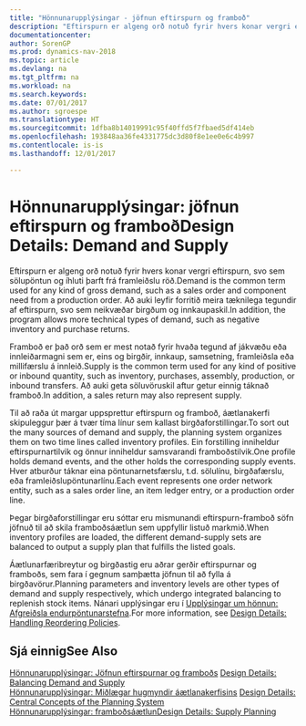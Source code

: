 ```yaml
---
title: "Hönnunarupplýsingar - jöfnun eftirspurn og framboð"
description: "Eftirspurn er algeng orð notuð fyrir hvers konar vergri eftirspurn, svo sem sölupöntun og íhluti þarft frá framleiðslu röð. Að auki leyfir forritið meira tæknilega tegundir af eftirspurn, svo sem neikvæðar birgðum og innkaupaskil."
documentationcenter: 
author: SorenGP
ms.prod: dynamics-nav-2018
ms.topic: article
ms.devlang: na
ms.tgt_pltfrm: na
ms.workload: na
ms.search.keywords: 
ms.date: 07/01/2017
ms.author: sgroespe
ms.translationtype: HT
ms.sourcegitcommit: 1dfba8b14019991c95f40ffd5f7fbaed5df414eb
ms.openlocfilehash: 193848aa36fe4331775dc3d80f8e1ee0e6c4b997
ms.contentlocale: is-is
ms.lasthandoff: 12/01/2017

---
```

# <a name="design-details-demand-and-supply"></a><span data-ttu-id="08aeb-104">Hönnunarupplýsingar: jöfnun eftirspurn og framboð</span><span class="sxs-lookup"><span data-stu-id="08aeb-104">Design Details: Demand and Supply</span></span>
<span data-ttu-id="08aeb-105">Eftirspurn er algeng orð notuð fyrir hvers konar vergri eftirspurn, svo sem sölupöntun og íhluti þarft frá framleiðslu röð.</span><span class="sxs-lookup"><span data-stu-id="08aeb-105">Demand is the common term used for any kind of gross demand, such as a sales order and component need from a production order.</span></span> <span data-ttu-id="08aeb-106">Að auki leyfir forritið meira tæknilega tegundir af eftirspurn, svo sem neikvæðar birgðum og innkaupaskil.</span><span class="sxs-lookup"><span data-stu-id="08aeb-106">In addition, the program allows more technical types of demand, such as negative inventory and purchase returns.</span></span>  
  
 <span data-ttu-id="08aeb-107">Framboð er það orð sem er mest notað fyrir hvaða tegund af jákvæðu eða innleiðarmagni sem er, eins og birgðir, innkaup, samsetning, framleiðsla eða millifærslu á innleið.</span><span class="sxs-lookup"><span data-stu-id="08aeb-107">Supply is the common term used for any kind of positive or inbound quantity, such as inventory, purchases, assembly, production, or inbound transfers.</span></span> <span data-ttu-id="08aeb-108">Að auki geta söluvöruskil aftur getur einnig táknað framboð.</span><span class="sxs-lookup"><span data-stu-id="08aeb-108">In addition, a sales return may also represent supply.</span></span>  
  
 <span data-ttu-id="08aeb-109">Til að raða út margar uppsprettur eftirspurn og framboð, áætlanakerfi skipuleggur þær á tvær tíma línur sem kallast birgðaforstillingar.</span><span class="sxs-lookup"><span data-stu-id="08aeb-109">To sort out the many sources of demand and supply, the planning system organizes them on two time lines called inventory profiles.</span></span> <span data-ttu-id="08aeb-110">Ein forstilling inniheldur eftirspurnartilvik og önnur inniheldur samsvarandi framboðstilvik.</span><span class="sxs-lookup"><span data-stu-id="08aeb-110">One profile holds demand events, and the other holds the corresponding supply events.</span></span> <span data-ttu-id="08aeb-111">Hver atburður táknar eina pöntunarnetsfærslu, t.d. sölulínu, birgðafærslu, eða framleiðslupöntunarlínu.</span><span class="sxs-lookup"><span data-stu-id="08aeb-111">Each event represents one order network entity, such as a sales order line, an item ledger entry, or a production order line.</span></span>  
  
 <span data-ttu-id="08aeb-112">Þegar birgðaforstillingar eru sóttar eru mismunandi eftirspurn-framboð söfn jöfnuð til að skila framboðsáætlun sem uppfyllir listuð markmið.</span><span class="sxs-lookup"><span data-stu-id="08aeb-112">When inventory profiles are loaded, the different demand-supply sets are balanced to output a supply plan that fulfills the listed goals.</span></span>  
  
 <span data-ttu-id="08aeb-113">Áætlunarfæribreytur og birgðastig eru aðrar gerðir eftirspurnar og framboðs, sem fara í gegnum samþætta jöfnun til að fylla á birgðavörur.</span><span class="sxs-lookup"><span data-stu-id="08aeb-113">Planning parameters and inventory levels are other types of demand and supply respectively, which undergo integrated balancing to replenish stock items.</span></span> <span data-ttu-id="08aeb-114">Nánari upplýsingar eru í [Upplýsingar um hönnun: Afgreiðsla endurpöntunarstefna](design-details-handling-reordering-policies.md).</span><span class="sxs-lookup"><span data-stu-id="08aeb-114">For more information, see [Design Details: Handling Reordering Policies](design-details-handling-reordering-policies.md).</span></span>  
  
## <a name="see-also"></a><span data-ttu-id="08aeb-115">Sjá einnig</span><span class="sxs-lookup"><span data-stu-id="08aeb-115">See Also</span></span>  
 <span data-ttu-id="08aeb-116">[Hönnunarupplýsingar: Jöfnun eftirspurnar og framboðs](design-details-balancing-demand-and-supply.md) </span><span class="sxs-lookup"><span data-stu-id="08aeb-116">[Design Details: Balancing Demand and Supply](design-details-balancing-demand-and-supply.md) </span></span>  
 <span data-ttu-id="08aeb-117">[Hönnunarupplýsingar: Miðlægar hugmyndir áætlanakerfisins](design-details-central-concepts-of-the-planning-system.md) </span><span class="sxs-lookup"><span data-stu-id="08aeb-117">[Design Details: Central Concepts of the Planning System](design-details-central-concepts-of-the-planning-system.md) </span></span>  
 [<span data-ttu-id="08aeb-118">Hönnunarupplýsingar: framboðsáætlun</span><span class="sxs-lookup"><span data-stu-id="08aeb-118">Design Details: Supply Planning</span></span>](design-details-supply-planning.md)
